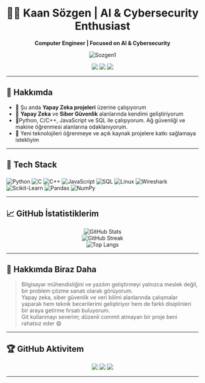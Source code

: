 <h1 align="center">👨‍💻 Kaan Sözgen | AI & Cybersecurity Enthusiast</h1>

<p align="center">
  <b>Computer Engineer | Focused on AI & Cybersecurity</b>
</p>

<p align="center">
  <img src="https://komarev.com/ghpvc/?username=Sozgen1&label=Profile%20views&color=0e75b6&style=flat" alt="Sozgen1" />
</p>

<p align="center">
  <a href="https://linkedin.com/in/kaansozgen"><img src="https://img.shields.io/badge/LinkedIn-%230077B5.svg?style=for-the-badge&logo=linkedin&logoColor=white" /></a>
  <a href="https://instagram.com/Kaanszgnn"><img src="https://img.shields.io/badge/Instagram-%23E4405F.svg?style=for-the-badge&logo=instagram&logoColor=white" /></a>
  <a href="https://x.com/Khontgen"><img src="https://img.shields.io/badge/X-black.svg?style=for-the-badge&logo=X&logoColor=white" /></a>
</p>

---

## 🚀 Hakkımda

- 🔭 Şu anda **Yapay Zeka projeleri** üzerine çalışıyorum  
- 🌱 **Yapay Zeka** ve **Siber Güvenlik** alanlarında kendimi geliştiriyorum  
- 💬Python, C/C++, JavaScript ve SQL ile çalışıyorum. Ağ güvenliği ve makine öğrenmesi alanlarına odaklanıyorum.
- 🧠 Yeni teknolojileri öğrenmeye ve açık kaynak projelere katkı sağlamaya istekliyim  

---

## 🧰 Tech Stack

### 

![Python](https://img.shields.io/badge/Python-%233776AB.svg?style=for-the-badge&logo=python&logoColor=white)  ![C](https://img.shields.io/badge/C-%2300599C.svg?style=for-the-badge&logo=c&logoColor=white)  ![C++](https://img.shields.io/badge/C++-%2300599C.svg?style=for-the-badge&logo=c%2B%2B&logoColor=white)  ![JavaScript](https://img.shields.io/badge/JavaScript-%23F7DF1E.svg?style=for-the-badge&logo=javascript&logoColor=black)  ![SQL](https://img.shields.io/badge/SQL-%2300B4DB.svg?style=for-the-badge&logo=sqlite&logoColor=white)  ![Linux](https://img.shields.io/badge/Linux-%23FCC624.svg?style=for-the-badge&logo=linux&logoColor=black)  ![Wireshark](https://img.shields.io/badge/Wireshark-1679A7?style=for-the-badge&logo=wireshark&logoColor=white)  ![Scikit-Learn](https://img.shields.io/badge/Scikit--Learn-F7931E.svg?style=for-the-badge&logo=scikit-learn&logoColor=white)  ![Pandas](https://img.shields.io/badge/Pandas-%23150458.svg?style=for-the-badge&logo=pandas&logoColor=white)  ![NumPy](https://img.shields.io/badge/NumPy-%23013243.svg?style=for-the-badge&logo=numpy&logoColor=white)


---

## 📈 GitHub İstatistiklerim

<p align="center">
  <img src="https://github-readme-stats.vercel.app/api?username=Sozgen1&theme=dark&show_icons=true&hide_border=false&count_private=true" alt="GitHub Stats" />
  <br />
  <img src="https://github-readme-streak-stats.herokuapp.com?user=Sozgen1&theme=dark&hide_border=false" alt="GitHub Streak" />
  <br />
  <img src="https://github-readme-stats.vercel.app/api/top-langs/?username=Sozgen1&theme=dark&layout=compact&hide_border=false" alt="Top Langs" />
</p>

---

## 🧠 Hakkımda Biraz Daha

> Bilgisayar mühendisliğini ve yazılım geliştirmeyi yalnızca meslek değil, bir problem çözme sanatı olarak görüyorum.  
> Yapay zeka, siber güvenlik ve veri bilimi alanlarında çalışmalar yaparak hem teknik becerilerimi geliştiriyor hem de farklı disiplinleri bir araya getirme fırsatı buluyorum.  
> Git kullanmayı severim; düzenli commit atmayan bir proje beni rahatsız eder 😄  

---

## 🏆 GitHub Aktivitem

<p align="center">
  <img src="https://github-profile-summary-cards.vercel.app/api/cards/profile-details?username=Sozgen1&theme=github_dark" />
  <img src="https://github-profile-summary-cards.vercel.app/api/cards/repos-per-language?username=Sozgen1&theme=github_dark" />
  <img src="https://github-profile-summary-cards.vercel.app/api/cards/most-commit-language?username=Sozgen1&theme=github_dark" />
</p>

---

<!-- README proudly generated with ❤️ by ChatGPT and customized by Kaan -->
